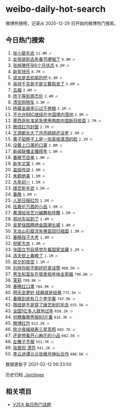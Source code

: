 # weibo-daily-hot-search

微博热搜榜，记录从 2020-12-29 日开始的微博热门搜索。

## 今日热门搜索

<!-- BEGIN -->

1. [张小斐毛衣](https://s.weibo.com/weibo?q=%23%E5%BC%A0%E5%B0%8F%E6%96%90%E6%AF%9B%E8%A1%A3%23&Refer=top) `11.9M 🔥`
1. [女孩提到去年春节哽咽了](https://s.weibo.com/weibo?q=%23%E5%A5%B3%E5%AD%A9%E6%8F%90%E5%88%B0%E5%8E%BB%E5%B9%B4%E6%98%A5%E8%8A%82%E5%93%BD%E5%92%BD%E4%BA%86%23&Refer=top) `9.9M 🔥`
1. [张梓琳怀孕6个月状态](https://s.weibo.com/weibo?q=%23%E5%BC%A0%E6%A2%93%E7%90%B3%E6%80%80%E5%AD%956%E4%B8%AA%E6%9C%88%E7%8A%B6%E6%80%81%23&Refer=top) `8.5M 🔥`
1. [新年快乐](https://s.weibo.com/weibo?q=%E6%96%B0%E5%B9%B4%E5%BF%AB%E4%B9%90&Refer=top) `6.7M 🔥`
1. [成龙是去劝架的吧](https://s.weibo.com/weibo?q=%E6%88%90%E9%BE%99%E6%98%AF%E5%8E%BB%E5%8A%9D%E6%9E%B6%E7%9A%84%E5%90%A7&Refer=top) `6.3M 🔥`
1. [易烊千玺是不是又戴假发了](https://s.weibo.com/weibo?q=%23%E6%98%93%E7%83%8A%E5%8D%83%E7%8E%BA%E6%98%AF%E4%B8%8D%E6%98%AF%E5%8F%88%E6%88%B4%E5%81%87%E5%8F%91%E4%BA%86%23&Refer=top) `5.6M 🔥`
1. [五福](https://s.weibo.com/weibo?q=%E4%BA%94%E7%A6%8F&Refer=top) `3.4M 🔥`
1. [终于等到周杰伦](https://s.weibo.com/weibo?q=%E7%BB%88%E4%BA%8E%E7%AD%89%E5%88%B0%E5%91%A8%E6%9D%B0%E4%BC%A6&Refer=top) `3.4M 🔥`
1. [清空购物车](https://s.weibo.com/weibo?q=%E6%B8%85%E7%A9%BA%E8%B4%AD%E7%89%A9%E8%BD%A6&Refer=top) `3.3M 🔥`
1. [杨幂金晨李沁过于养眼](https://s.weibo.com/weibo?q=%23%E6%9D%A8%E5%B9%82%E9%87%91%E6%99%A8%E6%9D%8E%E6%B2%81%E8%BF%87%E4%BA%8E%E5%85%BB%E7%9C%BC%23&Refer=top) `3.2M 🔥`
1. [不允许BBC继续在中国境内落地](https://s.weibo.com/weibo?q=%23%E4%B8%8D%E5%85%81%E8%AE%B8BBC%E7%BB%A7%E7%BB%AD%E5%9C%A8%E4%B8%AD%E5%9B%BD%E5%A2%83%E5%86%85%E8%90%BD%E5%9C%B0%23&Refer=top) `2.9M 🔥`
1. [墨西哥批准紧急使用两款中国新冠疫苗](https://s.weibo.com/weibo?q=%E5%A2%A8%E8%A5%BF%E5%93%A5%E6%89%B9%E5%87%86%E7%B4%A7%E6%80%A5%E4%BD%BF%E7%94%A8%E4%B8%A4%E6%AC%BE%E4%B8%AD%E5%9B%BD%E6%96%B0%E5%86%A0%E7%96%AB%E8%8B%97&Refer=top) `2.7M 🔥`
1. [微信红包封面](https://s.weibo.com/weibo?q=%23%E5%BE%AE%E4%BF%A1%E7%BA%A2%E5%8C%85%E5%B0%81%E9%9D%A2%23&Refer=top) `2.7M 🔥`
1. [王源都长大了月亮姐姐还没老](https://s.weibo.com/weibo?q=%E7%8E%8B%E6%BA%90%E9%83%BD%E9%95%BF%E5%A4%A7%E4%BA%86%E6%9C%88%E4%BA%AE%E5%A7%90%E5%A7%90%E8%BF%98%E6%B2%A1%E8%80%81&Refer=top) `2.5M 🔥`
1. [黄子韬脖子上是一张英俊潇洒的脸](https://s.weibo.com/weibo?q=%23%E9%BB%84%E5%AD%90%E9%9F%AC%E8%84%96%E5%AD%90%E4%B8%8A%E6%98%AF%E4%B8%80%E5%BC%A0%E8%8B%B1%E4%BF%8A%E6%BD%87%E6%B4%92%E7%9A%84%E8%84%B8%23&Refer=top) `2.1M 🔥`
1. [没戴上口罩的口罩](https://s.weibo.com/weibo?q=%E6%B2%A1%E6%88%B4%E4%B8%8A%E5%8F%A3%E7%BD%A9%E7%9A%84%E5%8F%A3%E7%BD%A9&Refer=top) `2.0M 🔥`
1. [新闻联播主播拜年](https://s.weibo.com/weibo?q=%23%E6%96%B0%E9%97%BB%E8%81%94%E6%92%AD%E4%B8%BB%E6%92%AD%E6%8B%9C%E5%B9%B4%23&Refer=top) `1.9M 🔥`
1. [春晚节目单](https://s.weibo.com/weibo?q=%23%E6%98%A5%E6%99%9A%E8%8A%82%E7%9B%AE%E5%8D%95%23&Refer=top) `1.9M 🔥`
1. [新年文案](https://s.weibo.com/weibo?q=%E6%96%B0%E5%B9%B4%E6%96%87%E6%A1%88&Refer=top) `1.9M 🔥`
1. [盖娅传说](https://s.weibo.com/weibo?q=%E7%9B%96%E5%A8%85%E4%BC%A0%E8%AF%B4&Refer=top) `1.9M 🔥`
1. [朱鹮绝美](https://s.weibo.com/weibo?q=%23%E6%9C%B1%E9%B9%AE%E7%BB%9D%E7%BE%8E%23&Refer=top) `1.5M 🔥`
1. [大年初一](https://s.weibo.com/weibo?q=%E5%A4%A7%E5%B9%B4%E5%88%9D%E4%B8%80&Refer=top) `1.5M 🔥`
1. [唐艺昕毛衣](https://s.weibo.com/weibo?q=%E5%94%90%E8%89%BA%E6%98%95%E6%AF%9B%E8%A1%A3&Refer=top) `1.5M 🔥`
1. [春晚](https://s.weibo.com/weibo?q=%E6%98%A5%E6%99%9A&Refer=top) `1.5M 🔥`
1. [人民日报红包](https://s.weibo.com/weibo?q=%23%E4%BA%BA%E6%B0%91%E6%97%A5%E6%8A%A5%E7%BA%A2%E5%8C%85%23&Refer=top) `1.5M 🔥`
1. [任嘉伦万茜的小品](https://s.weibo.com/weibo?q=%E4%BB%BB%E5%98%89%E4%BC%A6%E4%B8%87%E8%8C%9C%E7%9A%84%E5%B0%8F%E5%93%81&Refer=top) `1.5M 🔥`
1. [黄潇给张艺兴编舞和伴舞](https://s.weibo.com/weibo?q=%23%E9%BB%84%E6%BD%87%E7%BB%99%E5%BC%A0%E8%89%BA%E5%85%B4%E7%BC%96%E8%88%9E%E5%92%8C%E4%BC%B4%E8%88%9E%23&Refer=top) `1.5M 🔥`
1. [郑州东站到了](https://s.weibo.com/weibo?q=%23%E9%83%91%E5%B7%9E%E4%B8%9C%E7%AB%99%E5%88%B0%E4%BA%86%23&Refer=top) `1.4M 🔥`
1. [奚梦瑶图腾绣金国潮长裙](https://s.weibo.com/weibo?q=%23%E5%A5%9A%E6%A2%A6%E7%91%B6%E5%9B%BE%E8%85%BE%E7%BB%A3%E9%87%91%E5%9B%BD%E6%BD%AE%E9%95%BF%E8%A3%99%23&Refer=top) `1.4M 🔥`
1. [天龙山石窟流失佛首回归祖国](https://s.weibo.com/weibo?q=%23%E5%A4%A9%E9%BE%99%E5%B1%B1%E7%9F%B3%E7%AA%9F%E6%B5%81%E5%A4%B1%E4%BD%9B%E9%A6%96%E5%9B%9E%E5%BD%92%E7%A5%96%E5%9B%BD%23&Refer=top) `1.3M 🔥`
1. [春晚段子大考](https://s.weibo.com/weibo?q=%E6%98%A5%E6%99%9A%E6%AE%B5%E5%AD%90%E5%A4%A7%E8%80%83&Refer=top) `1.3M 🔥`
1. [倪妮大衣](https://s.weibo.com/weibo?q=%23%E5%80%AA%E5%A6%AE%E5%A4%A7%E8%A1%A3%23&Refer=top) `1.3M 🔥`
1. [张国立节目感觉在看国家宝藏](https://s.weibo.com/weibo?q=%23%E5%BC%A0%E5%9B%BD%E7%AB%8B%E8%8A%82%E7%9B%AE%E6%84%9F%E8%A7%89%E5%9C%A8%E7%9C%8B%E5%9B%BD%E5%AE%B6%E5%AE%9D%E8%97%8F%23&Refer=top) `1.2M 🔥`
1. [洛天依上春晚了](https://s.weibo.com/weibo?q=%E6%B4%9B%E5%A4%A9%E4%BE%9D%E4%B8%8A%E6%98%A5%E6%99%9A%E4%BA%86&Refer=top) `1.1M 🔥`
1. [除夕的夜空](https://s.weibo.com/weibo?q=%23%E9%99%A4%E5%A4%95%E7%9A%84%E5%A4%9C%E7%A9%BA%23&Refer=top) `1.1M 🔥`
1. [刘烨你能不能好好拿话筒](https://s.weibo.com/weibo?q=%E5%88%98%E7%83%A8%E4%BD%A0%E8%83%BD%E4%B8%8D%E8%83%BD%E5%A5%BD%E5%A5%BD%E6%8B%BF%E8%AF%9D%E7%AD%92&Refer=top) `960.5K 🔥`
1. [男生和室友在宿舍拍年味全家福](https://s.weibo.com/weibo?q=%23%E7%94%B7%E7%94%9F%E5%92%8C%E5%AE%A4%E5%8F%8B%E5%9C%A8%E5%AE%BF%E8%88%8D%E6%8B%8D%E5%B9%B4%E5%91%B3%E5%85%A8%E5%AE%B6%E7%A6%8F%23&Refer=top) `796.8K 🔥`
1. [茉莉](https://s.weibo.com/weibo?q=%E8%8C%89%E8%8E%89&Refer=top) `789.8K 🔥`
1. [春晚红口罩](https://s.weibo.com/weibo?q=%23%E6%98%A5%E6%99%9A%E7%BA%A2%E5%8F%A3%E7%BD%A9%23&Refer=top) `784.9K 🔥`
1. [明天会更好 经典就是经典](https://s.weibo.com/weibo?q=%E6%98%8E%E5%A4%A9%E4%BC%9A%E6%9B%B4%E5%A5%BD%20%E7%BB%8F%E5%85%B8%E5%B0%B1%E6%98%AF%E7%BB%8F%E5%85%B8&Refer=top) `775.5K 🔥`
1. [春晚到底有几个李宇春](https://s.weibo.com/weibo?q=%E6%98%A5%E6%99%9A%E5%88%B0%E5%BA%95%E6%9C%89%E5%87%A0%E4%B8%AA%E6%9D%8E%E5%AE%87%E6%98%A5&Refer=top) `747.9K 🔥`
1. [薇娅是不是穿了唐艺昕的毛衣](https://s.weibo.com/weibo?q=%E8%96%87%E5%A8%85%E6%98%AF%E4%B8%8D%E6%98%AF%E7%A9%BF%E4%BA%86%E5%94%90%E8%89%BA%E6%98%95%E7%9A%84%E6%AF%9B%E8%A1%A3&Refer=top) `655.5K 🔥`
1. [全国1亿多人就地过年](https://s.weibo.com/weibo?q=%23%E5%85%A8%E5%9B%BD1%E4%BA%BF%E5%A4%9A%E4%BA%BA%E5%B0%B1%E5%9C%B0%E8%BF%87%E5%B9%B4%23&Refer=top) `638.2K 🔥`
1. [何穗春晚秀服80斤重](https://s.weibo.com/weibo?q=%23%E4%BD%95%E7%A9%97%E6%98%A5%E6%99%9A%E7%A7%80%E6%9C%8D80%E6%96%A4%E9%87%8D%23&Refer=top) `616.3K 🔥`
1. [微博红包](https://s.weibo.com/weibo?q=%E5%BE%AE%E5%8D%9A%E7%BA%A2%E5%8C%85&Refer=top) `612.2K 🔥`
1. [除夕夜福禄寿三星高照](https://s.weibo.com/weibo?q=%23%E9%99%A4%E5%A4%95%E5%A4%9C%E7%A6%8F%E7%A6%84%E5%AF%BF%E4%B8%89%E6%98%9F%E9%AB%98%E7%85%A7%23&Refer=top) `602.7K 🔥`
1. [还是想看开心麻花的小品](https://s.weibo.com/weibo?q=%23%E8%BF%98%E6%98%AF%E6%83%B3%E7%9C%8B%E5%BC%80%E5%BF%83%E9%BA%BB%E8%8A%B1%E7%9A%84%E5%B0%8F%E5%93%81%23&Refer=top) `602.5K 🔥`
1. [左撇子不服](https://s.weibo.com/weibo?q=%23%E5%B7%A6%E6%92%87%E5%AD%90%E4%B8%8D%E6%9C%8D%23&Refer=top) `551.7K 🔥`
1. [张嘉倪 漂亮](https://s.weibo.com/weibo?q=%E5%BC%A0%E5%98%89%E5%80%AA%20%E6%BC%82%E4%BA%AE&Refer=top) `541.2K 🔥`
1. [李云迪谭元元张傲月神仙合作](https://s.weibo.com/weibo?q=%E6%9D%8E%E4%BA%91%E8%BF%AA%E8%B0%AD%E5%85%83%E5%85%83%E5%BC%A0%E5%82%B2%E6%9C%88%E7%A5%9E%E4%BB%99%E5%90%88%E4%BD%9C&Refer=top) `488.6K 🔥`

数据更新于 2021-02-12 06:33:50

<!-- END -->

历史归档 [./archives](./archives)

## 相关项目

- [V2EX 每日热门话题](https://github.com/realLeonardo/v2ex-daily-hot-topic)
